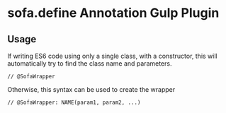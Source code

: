 # sofa.define Annotation Gulp Plugin

## Usage

If writing ES6 code using only a single class, with a constructor,
this will automatically try to find the class name and parameters.
```
// @SofaWrapper
```

Otherwise, this syntax can be used to create the wrapper
```
// @SofaWrapper: NAME(param1, param2, ...)
```
